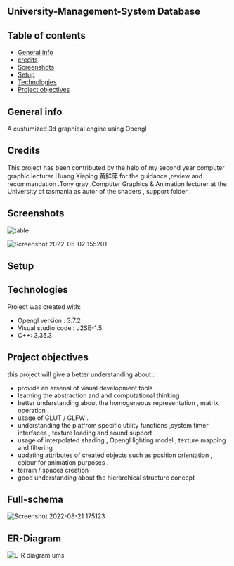 ## University-Management-System Database 

## Table of contents

* [General info](#general-info)
* [credits](#credits)
* [Screenshots](#screenshots)
* [Setup](#setup)
* [Technologies](#technologies)
* [Project objectives](#project-objectives)

## General info

A custumized 3d graphical engine using Opengl 

## Credits 
This project has been contributed by the help of my second year computer graphic lecturer Huang Xiaping 黄鲜萍 for the guidance ,review and recommandation .Tony gray ,Computer Graphics & Animation lecturer at the University of tasmania  as autor of the shaders , support folder .
 

## Screenshots 
![table](https://user-images.githubusercontent.com/78693054/181716339-82d60804-9004-4109-8194-5f7786b04455.png)

![Screenshot 2022-05-02 155201](https://user-images.githubusercontent.com/78693054/195813512-ee874d81-b1d7-43f1-8229-40187bb56b4b.png)



## Setup


	
## Technologies
Project was created with:
* Opengl version : 3.7.2
* Visual studio code : J2SE-1.5
* C++: 3.35.3

## Project objectives
this project will give a better understanding about : 

* provide an arsenal of visual development tools
* learning the abstraction and and computational thinking 
* better understanding about the homogeneous representation , matrix operation .
* usage of GLUT / GLFW .
* understanding the platfrom specific utility functions ,system timer interfaces , texture loading and sound support 
* usage of interpolated shading , Opengl lighting model , texture mapping and filtering 
* updating attributes of created objects such as position orientation , colour for animation purposes .
* terrain / spaces creation 
* good understanding about the hierarchical structure concept 


## Full-schema
![Screenshot 2022-08-21 175123](https://user-images.githubusercontent.com/78693054/185801183-f06850db-3787-4460-8d5e-395509c26564.png)


## ER-Diagram
![E-R diagram ums](https://user-images.githubusercontent.com/78693054/185799159-edb89ff1-a187-4ea8-86a9-5e7d606c08b9.png)




